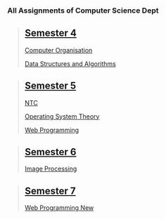 ### All Assignments of Computer Science Dept

> ## [Semester 4](S4)
>
> [Computer Organisation](S4/CO)
>
> [Data Structures and Algorithms](S4/DSA)

> ## [Semester 5](S5)
>
> [NTC](S5/NTC)
>
> [Operating System Theory](S5/OSTheory)
>
> [Web Programming](S5/WebP)

> ## [Semester 6](S6)
>
> [Image Processing](S6/IP-Lab)

> ## [Semester 7](S7)
>
> [Web Programming New](S7/WebP-New)
